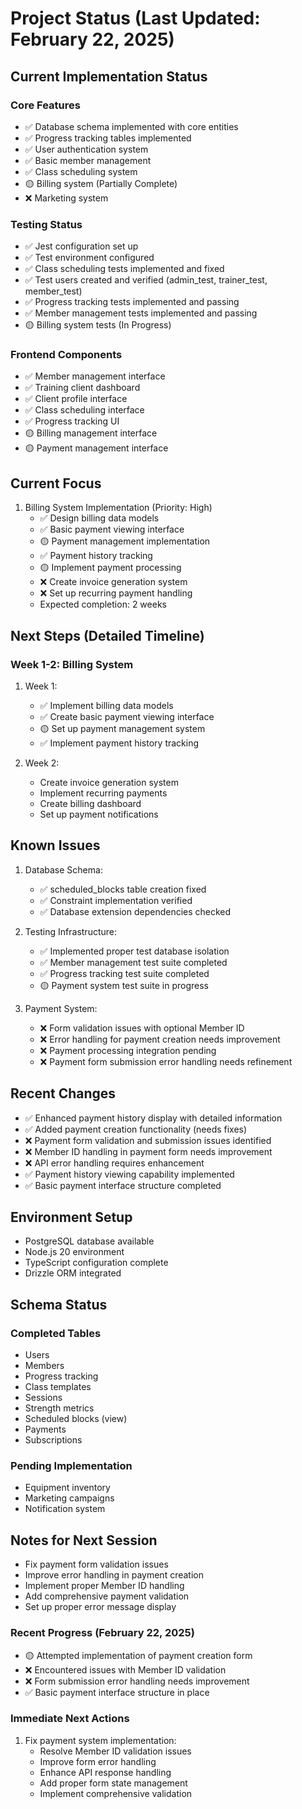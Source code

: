 # Project Status (Last Updated: February 22, 2025)

## Current Implementation Status

### Core Features
- ✅ Database schema implemented with core entities
- ✅ Progress tracking tables implemented
- ✅ User authentication system
- ✅ Basic member management
- ✅ Class scheduling system
- 🟡 Billing system (Partially Complete)
- ❌ Marketing system

### Testing Status
- ✅ Jest configuration set up
- ✅ Test environment configured
- ✅ Class scheduling tests implemented and fixed
- ✅ Test users created and verified (admin_test, trainer_test, member_test)
- ✅ Progress tracking tests implemented and passing
- ✅ Member management tests implemented and passing
- 🟡 Billing system tests (In Progress)

### Frontend Components
- ✅ Member management interface
- ✅ Training client dashboard
- ✅ Client profile interface
- ✅ Class scheduling interface
- ✅ Progress tracking UI
- 🟡 Billing management interface
- 🟡 Payment management interface

## Current Focus
1. Billing System Implementation (Priority: High)
   - ✅ Design billing data models
   - ✅ Basic payment viewing interface
   - 🟡 Payment management implementation
   - ✅ Payment history tracking
   - 🟡 Implement payment processing
   - ❌ Create invoice generation system
   - ❌ Set up recurring payment handling
   - Expected completion: 2 weeks

## Next Steps (Detailed Timeline)
### Week 1-2: Billing System
1. Week 1:
   - ✅ Implement billing data models
   - ✅ Create basic payment viewing interface
   - 🟡 Set up payment management system
   - ✅ Implement payment history tracking

2. Week 2:
   - Create invoice generation system
   - Implement recurring payments
   - Create billing dashboard
   - Set up payment notifications

## Known Issues
1. Database Schema:
   - ✅ scheduled_blocks table creation fixed
   - ✅ Constraint implementation verified
   - ✅ Database extension dependencies checked

2. Testing Infrastructure:
   - ✅ Implemented proper test database isolation
   - ✅ Member management test suite completed
   - ✅ Progress tracking test suite completed
   - 🟡 Payment system test suite in progress

3. Payment System:
   - ❌ Form validation issues with optional Member ID
   - ❌ Error handling for payment creation needs improvement
   - ❌ Payment processing integration pending
   - ❌ Payment form submission error handling needs refinement

## Recent Changes
- ✅ Enhanced payment history display with detailed information
- ✅ Added payment creation functionality (needs fixes)
- ❌ Payment form validation and submission issues identified
- ❌ Member ID handling in payment form needs improvement
- ❌ API error handling requires enhancement
- ✅ Payment history viewing capability implemented
- ✅ Basic payment interface structure completed

## Environment Setup
- PostgreSQL database available
- Node.js 20 environment
- TypeScript configuration complete
- Drizzle ORM integrated

## Schema Status
### Completed Tables
- Users
- Members
- Progress tracking
- Class templates
- Sessions
- Strength metrics
- Scheduled blocks (view)
- Payments
- Subscriptions

### Pending Implementation
- Equipment inventory
- Marketing campaigns
- Notification system

## Notes for Next Session
- Fix payment form validation issues
- Improve error handling in payment creation
- Implement proper Member ID handling
- Add comprehensive payment validation
- Set up proper error message display

### Recent Progress (February 22, 2025)
- 🟡 Attempted implementation of payment creation form
- ❌ Encountered issues with Member ID validation
- ❌ Form submission error handling needs improvement
- ✅ Basic payment interface structure in place

### Immediate Next Actions
1. Fix payment system implementation:
   - Resolve Member ID validation issues
   - Improve form error handling
   - Enhance API response handling
   - Add proper form state management
   - Implement comprehensive validation